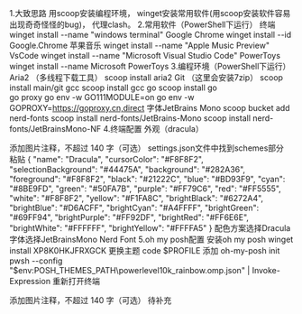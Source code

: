 1.大致思路
用scoop安装编程环境， winget安装常用软件(用scoop安装软件容易出现奇奇怪怪的bug)， 代理clash。
2.常用软件（PowerShell下运行）
终端
winget install --name "windows terminal"
Google Chrome
winget install --id Google.Chrome
苹果音乐
winget install --name "Apple Music Preview"
VsCode
winget install --name "Microsoft Visual Studio Code"
PowerToys
winget install --name Microsoft PowerToys
3.编程环境（PowerShell下运行）
Aria2 （多线程下载工具）
scoop install aria2
Git （这里会安装7zip）
scoop install main/git
gcc
scoop install gcc
go
scoop install go       
go proxy
go env -w GO111MODULE=on
go env -w GOPROXY=https://goproxy.cn,direct
 字体JetBrains Mono
scoop bucket add nerd-fonts
scoop install nerd-fonts/JetBrains-Mono
scoop install nerd-fonts/JetBrainsMono-NF
4.终端配置
外观（dracula）

添加图片注释，不超过 140 字（可选）
settings.json文件中找到schemes部分 粘贴
    {
        "name": "Dracula",
        "cursorColor": "#F8F8F2",
        "selectionBackground": "#44475A",
        "background": "#282A36",
        "foreground": "#F8F8F2",
        "black": "#21222C",
        "blue": "#BD93F9",
        "cyan": "#8BE9FD",
        "green": "#50FA7B",
        "purple": "#FF79C6",
        "red": "#FF5555",
        "white": "#F8F8F2",
        "yellow": "#F1FA8C",
        "brightBlack": "#6272A4",
        "brightBlue": "#D6ACFF",
        "brightCyan": "#A4FFFF",
        "brightGreen": "#69FF94",
        "brightPurple": "#FF92DF",
        "brightRed": "#FF6E6E",
        "brightWhite": "#FFFFFF",
        "brightYellow": "#FFFFA5"
    }
配色方案选择Dracula
字体选择JetBrainsMono Nerd Font
5.oh my posh配置
安装oh my posh
winget install XP8K0HKJFRXGCK
更换主题
code $PROFILE
添加
oh-my-posh init pwsh --config "$env:POSH_THEMES_PATH\powerlevel10k_rainbow.omp.json" | Invoke-Expression
重新打开终端

添加图片注释，不超过 140 字（可选）
待补充